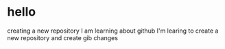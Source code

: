 # hello
creating a new repository
I am learning about github
I'm learing to create a new repository and create gib changes

